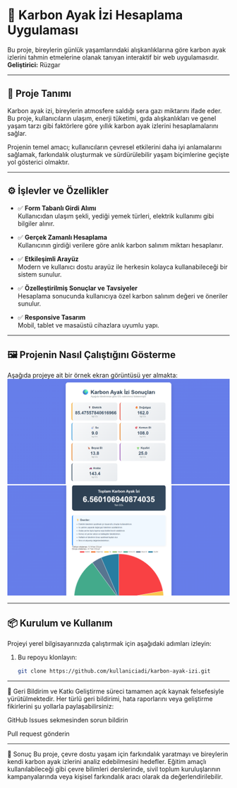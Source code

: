 # 🌱 Karbon Ayak İzi Hesaplama Uygulaması

Bu proje, bireylerin günlük yaşamlarındaki alışkanlıklarına göre karbon ayak izlerini tahmin etmelerine olanak tanıyan interaktif bir web uygulamasıdır.  
**Geliştirici:** Rüzgar

---

## 🧭 Proje Tanımı

Karbon ayak izi, bireylerin atmosfere saldığı sera gazı miktarını ifade eder. Bu proje, kullanıcıların ulaşım, enerji tüketimi, gıda alışkanlıkları ve genel yaşam tarzı gibi faktörlere göre yıllık karbon ayak izlerini hesaplamalarını sağlar.  

Projenin temel amacı; kullanıcıların çevresel etkilerini daha iyi anlamalarını sağlamak, farkındalık oluşturmak ve sürdürülebilir yaşam biçimlerine geçişte yol gösterici olmaktır.

---

## ⚙️ İşlevler ve Özellikler

- ✅ **Form Tabanlı Girdi Alımı**  
  Kullanıcıdan ulaşım şekli, yediği yemek türleri, elektrik kullanımı gibi bilgiler alınır.

- ✅ **Gerçek Zamanlı Hesaplama**  
  Kullanıcının girdiği verilere göre anlık karbon salınım miktarı hesaplanır.

- ✅ **Etkileşimli Arayüz**  
  Modern ve kullanıcı dostu arayüz ile herkesin kolayca kullanabileceği bir sistem sunulur.

- ✅ **Özelleştirilmiş Sonuçlar ve Tavsiyeler**  
  Hesaplama sonucunda kullanıcıya özel karbon salınım değeri ve öneriler sunulur.

- ✅ **Responsive Tasarım**  
  Mobil, tablet ve masaüstü cihazlara uyumlu yapı.

---

## 🖼️ Projenin Nasıl Çalıştığını Gösterme

Aşağıda projeye ait bir örnek ekran görüntüsü yer almakta:  
![Karbon Ayak İzi Uygulama Ekranı](./assets/resim1.png)
                                    ![](./assets/resim2.png)


---

## 📦 Kurulum ve Kullanım

Projeyi yerel bilgisayarınızda çalıştırmak için aşağıdaki adımları izleyin:

1. Bu repoyu klonlayın:
   ```bash
   git clone https://github.com/kullaniciadi/karbon-ayak-izi.git

---

💬 Geri Bildirim ve Katkı
Geliştirme süreci tamamen açık kaynak felsefesiyle yürütülmektedir.
Her türlü geri bildirimi, hata raporlarını veya geliştirme fikirlerini şu yollarla paylaşabilirsiniz:

GitHub Issues sekmesinden sorun bildirin

Pull request gönderin

---

🏁 Sonuç
Bu proje, çevre dostu yaşam için farkındalık yaratmayı ve bireylerin kendi karbon ayak izlerini analiz edebilmesini hedefler. Eğitim amaçlı kullanılabileceği gibi çevre bilimleri derslerinde, sivil toplum kuruluşlarının kampanyalarında veya kişisel farkındalık aracı olarak da değerlendirilebilir.

